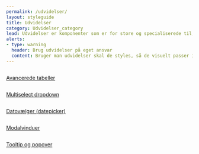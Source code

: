 ```yaml
---
permalink: /udvidelser/
layout: styleguide
title: Udvidelser
category: Udvidelser_category
lead: Udvidelser er komponenter som er for store og specialiserede til, at de kan være en del af kernen. Det er valgfrit om selvbetjeningsløsninger vil inkludere Udvidelser.
alerts:
- type: warning
  header: Brug udvidelser på eget ansvar
  content: Bruger man udvidelser skal de styles, så de visuelt passer ind i designsystemet. Support får man hos udbyderen af udvidelsen.
---
```


<div class="row">
 <div class="col-12 col-md-4">
      <div class="demo-component-box">
          <a href="/udvidelser/datatables/" class="demo-component-box__img extension-box" aria-hidden="true" tabindex="-1">
              <img src="{{ site.baseurl }}/img/componenticons/Avancerede_Tabeller.svg" alt="">
          </a>
          <p><a href="/udvidelser/datatables/">Avancerede tabeller</a></p>
      </div>
  </div>
  <div class="col-12 col-md-4">
      <div class="demo-component-box">
          <a href="/udvidelser/selectwoo-multiselect/" class="demo-component-box__img extension-box" aria-hidden="true" tabindex="-1">
              <img src="{{ site.baseurl }}/img/componenticons/Multiselect.svg" alt="">
          </a>
          <p><a href="/udvidelser/selectwoo-multiselect/">Multiselect dropdown</a></p>
      </div>
  </div>
  <div class="col-12 col-md-4">
      <div class="demo-component-box">
          <a href="/udvidelser/pikaday/" class="demo-component-box__img extension-box" aria-hidden="true" tabindex="-1">
              <img src="{{ site.baseurl }}/img/componenticons/Datepicker.svg" alt="">
          </a>
          <p><a href="/udvidelser/pikaday/">Datovælger (datepicker)</a></p>
      </div>
  </div>
    <div class="col-12 col-md-4">
        <div class="demo-component-box">
            <a href="/udvidelser/micromodal/" class="demo-component-box__img extension-box" aria-hidden="true" tabindex="-1">
                <img src="{{ site.baseurl }}/img/componenticons/Modal.svg" alt="">
            </a>
            <p><a href="/udvidelser/micromodal/">Modalvinduer</a></p>
        </div>
    </div>
     <div class="col-12 col-md-4">
        <div class="demo-component-box">
            <a href="/udvidelser/tippy/" class="demo-component-box__img extension-box" aria-hidden="true" tabindex="-1">
                <img src="{{ site.baseurl }}/img/componenticons/Tooltip.svg" alt="">
            </a>
            <p><a href="/udvidelser/tippy/">Tooltip og popover</a></p>
        </div>
      </div>
</div>
